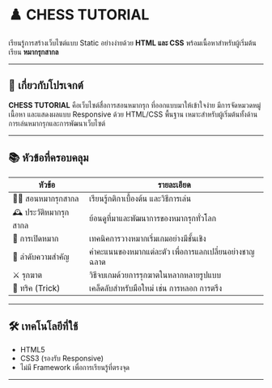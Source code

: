 # ♟️ CHESS TUTORIAL

เรียนรู้การสร้างเว็บไซต์แบบ Static อย่างง่ายด้วย **HTML และ CSS** พร้อมเนื้อหาสำหรับผู้เริ่มต้นเรียน **หมากรุกสากล**

---

## 🧠 เกี่ยวกับโปรเจกต์

**CHESS TUTORIAL** คือเว็บไซต์สื่อการสอนหมากรุก ที่ออกแบบมาให้เข้าใจง่าย มีการจัดหมวดหมู่เนื้อหา และแสดงผลแบบ Responsive ด้วย HTML/CSS พื้นฐาน เหมาะสำหรับผู้เริ่มต้นทั้งด้านการเล่นหมากรุกและการพัฒนาเว็บไซต์

---

## 📚 หัวข้อที่ครอบคลุม

| หัวข้อ                | รายละเอียด                                             |
| --------------------- | ------------------------------------------------------ |
| 🧑‍🏫 สอนหมากรุกสากล     | เรียนรู้กติกาเบื้องต้น และวิธีการเล่น                  |
| 🕰️ ประวัติหมากรุกสากล | ย้อนดูที่มาและพัฒนาการของหมากรุกทั่วโลก                |
| 🚀 การเปิดหมาก        | เทคนิคการวางหมากเริ่มเกมอย่างมีชั้นเชิง                |
| 🏅 ลำดับความสำคัญ     | ค่าคะแนนของหมากแต่ละตัว เพื่อการแลกเปลี่ยนอย่างชาญฉลาด |
| ⚔️ รุกฆาต             | วิธีจบเกมด้วยการรุกฆาตในหลากหลายรูปแบบ                 |
| 🎯 ทริค (Trick)       | เคล็ดลับสำหรับมือใหม่ เช่น การหลอก การตรึง             |

---

## 🛠️ เทคโนโลยีที่ใช้

- HTML5
- CSS3 (รองรับ Responsive)
- ไม่มี Framework เพื่อการเรียนรู้ที่ตรงจุด

---


